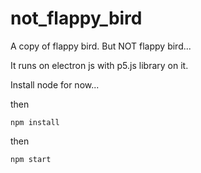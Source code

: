 # not_flappy_bird
A copy of flappy bird. But NOT flappy bird...

It runs on electron js with p5.js library on it.

Install node for now...

then
```
npm install
```
then
```
npm start
```